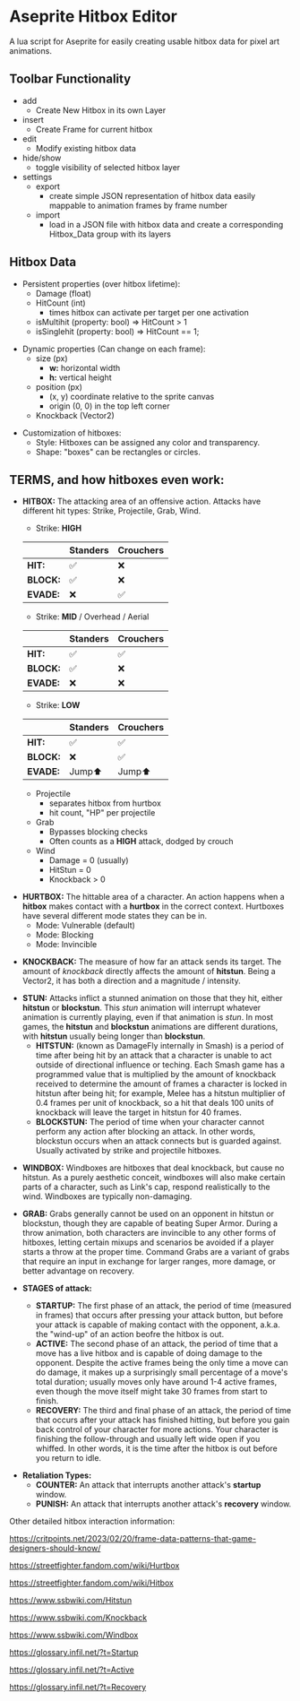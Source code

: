 # Aseprite Hitbox Editor
A lua script for Aseprite for easily creating usable hitbox data for pixel art animations. 

## Toolbar Functionality

- add
  - Create New Hitbox in its own Layer
- insert
  - Create Frame for current hitbox
- edit
  - Modify existing hitbox data
- hide/show
  - toggle visibility of selected hitbox layer
- settings
  - export
    - create simple JSON representation of hitbox data easily mappable to animation frames by frame number
  - import
    - load in a JSON file with hitbox data and create a corresponding Hitbox_Data group with its layers

## Hitbox Data
- Persistent properties (over hitbox lifetime):
  - Damage (float)
  - HitCount (int) 
    - times hitbox can activate per target per one activation
  - isMultihit (property: bool) => HitCount > 1
  - isSinglehit (property: bool) => HitCount == 1;

<p></p>

- Dynamic properties (Can change on each frame):
  - size (px)
    - **w:** horizontal width
    - **h:** vertical height
  - position (px)
    - (x, y) coordinate relative to the sprite canvas
    - origin (0, 0) in the top left corner
  - Knockback (Vector2)

<p></p>

- Customization of hitboxes:
  - Style: Hitboxes can be assigned any color and transparency.
  - Shape: "boxes" can be rectangles or circles.

## TERMS, and how hitboxes even work:

- **HITBOX:** The attacking area of an offensive action. Attacks have different hit types: Strike, Projectile, Grab, Wind.
  
  - Strike: **HIGH**
  
  | | Standers | Crouchers |
  | - | - | - |
  |**HIT:**| ✅ | ❌ |
  |**BLOCK:**| ✅ | ❌ |
  |**EVADE:**| ❌ | ✅ |
  
    
  - Strike: **MID** / Overhead / Aerial  
  
  | | Standers | Crouchers |
  | - | - | - |
  |**HIT:**| ✅ | ✅ |
  |**BLOCK:**| ✅ | ❌ |
  |**EVADE:**| ❌ | ❌ |
    
  - Strike: **LOW**

  | | Standers | Crouchers |
  | - | - | - |
  |**HIT:**| ✅ | ✅ |
  |**BLOCK:**| ❌ | ✅ |
  |**EVADE:**| Jump⬆ | Jump⬆ |
  
    - Projectile
      - separates hitbox from hurtbox
      - hit count, "HP" per projectile
    - Grab
      - Bypasses blocking checks
      - Often counts as a **HIGH** attack, dodged by crouch
    - Wind
      - Damage = 0 (usually)
      - HitStun = 0
      - Knockback > 0

<p></p>

- **HURTBOX:** The hittable area of a character. An action happens when a **hitbox** makes contact with a **hurtbox** in the correct context. Hurtboxes have several different mode states they can be in.
  - Mode: Vulnerable (default)
  - Mode: Blocking
  - Mode: Invincible

<p></p>

- **KNOCKBACK:** The measure of how far an attack sends its target. The amount of *knockback* directly affects the amount of **hitstun**. Being a Vector2, it has both a direction and a magnitude / intensity.

<p></p>

- **STUN:** Attacks inflict a stunned animation on those that they hit, either **hitstun** or **blockstun**. This *stun* animation will interrupt whatever animation is currently playing, even if that animation is *stun*. In most games, the **hitstun** and **blockstun** animations are different durations, with **hitstun** usually being longer than **blockstun**.
  - **HITSTUN:** (known as DamageFly internally in Smash) is a period of time after being hit by an attack that a character is unable to act outside of directional influence or teching. Each Smash game has a programmed value that is multiplied by the amount of knockback received to determine the amount of frames a character is locked in hitstun after being hit; for example, Melee has a hitstun multiplier of 0.4 frames per unit of knockback, so a hit that deals 100 units of knockback will leave the target in hitstun for 40 frames.
  - **BLOCKSTUN:** The period of time when your character cannot perform any action after blocking an attack. In other words, blockstun occurs when an attack connects but is guarded against. Usually activated by strike and projectile hitboxes.

<p></p>

- **WINDBOX:** Windboxes are hitboxes that deal knockback, but cause no hitstun. As a purely aesthetic conceit, windboxes will also make certain parts of a character, such as Link's cap, respond realistically to the wind. Windboxes are typically non-damaging.
- **GRAB:** Grabs generally cannot be used on an opponent in hitstun or blockstun, though they are capable of beating Super Armor. During a throw animation, both characters are invincible to any other forms of hitboxes, letting certain mixups and scenarios be avoided if a player starts a throw at the proper time. Command Grabs are a variant of grabs that require an input in exchange for larger ranges, more damage, or better advantage on recovery.


- **STAGES of attack:**
  - **STARTUP:** The first phase of an attack, the period of time (measured in frames) that occurs after pressing your attack button, but before your attack is capable of making contact with the opponent, a.k.a. the "wind-up" of an action beofre the hitbox is out.
  - **ACTIVE:** The second phase of an attack, the period of time that a move has a live hitbox and is capable of doing damage to the opponent. Despite the active frames being the only time a move can do damage, it makes up a surprisingly small percentage of a move's total duration; usually moves only have around 1-4 active frames, even though the move itself might take 30 frames from start to finish. 
  - **RECOVERY:** The third and final phase of an attack, the period of time that occurs after your attack has finished hitting, but before you gain back control of your character for more actions. Your character is finishing the follow-through and usually left wide open if you whiffed. In other words, it is the time after the hitbox is out before you return to idle.

<p></p>

- **Retaliation Types:**
  - **COUNTER:** An attack that interrupts another attack's **startup** window.
  - **PUNISH:** An attack that interrupts another attack's **recovery** window.


Other detailed hitbox interaction information:

https://critpoints.net/2023/02/20/frame-data-patterns-that-game-designers-should-know/

https://streetfighter.fandom.com/wiki/Hurtbox

https://streetfighter.fandom.com/wiki/Hitbox

https://www.ssbwiki.com/Hitstun

https://www.ssbwiki.com/Knockback

https://www.ssbwiki.com/Windbox

https://glossary.infil.net/?t=Startup

https://glossary.infil.net/?t=Active

https://glossary.infil.net/?t=Recovery





